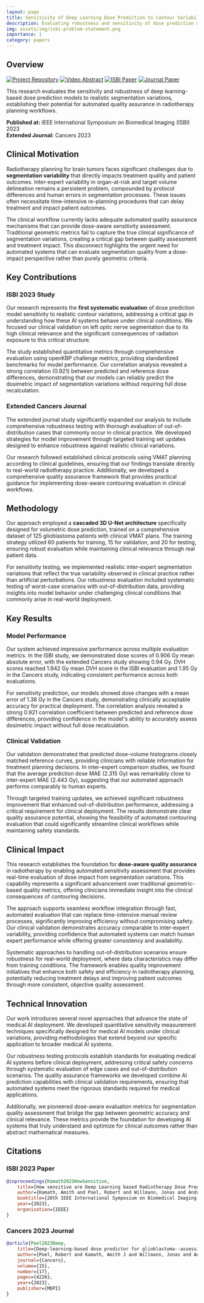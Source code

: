 ```yaml
---
layout: page
title: Sensitivity of Deep Learning Dose Prediction to Contour Variability
description: Evaluating robustness and sensitivity of dose prediction models for quality assurance in radiotherapy
img: assets/img/isbi-problem-statement.png
importance: 1
category: papers
---
```


## Overview

[![Project Repository](https://img.shields.io/badge/GitHub-Repository-blue?style=flat-square&logo=github)](https://github.com/amithjkamath/deepdosesens)
[![Video Abstract](https://img.shields.io/badge/Video-Abstract-red?style=flat-square&logo=youtube)](https://www.youtube.com/watch?v=Lz5-n4lA3QM)
[![ISBI Paper](https://img.shields.io/badge/Paper-ISBI%202023-blue?style=flat-square)](https://ieeexplore.ieee.org/stamp/stamp.jsp?arnumber=10230559)
[![Journal Paper](https://img.shields.io/badge/Journal-Cancers-green?style=flat-square)](https://www.mdpi.com/2072-6694/15/17/4226)

This research evaluates the sensitivity and robustness of deep learning-based dose prediction models to realistic segmentation variations, establishing their potential for automated quality assurance in radiotherapy planning workflows.

**Published at:** IEEE International Symposium on Biomedical Imaging (ISBI) 2023  
**Extended Journal:** Cancers 2023

## Clinical Motivation

Radiotherapy planning for brain tumors faces significant challenges due to **segmentation variability** that directly impacts treatment quality and patient outcomes. Inter-expert variability in organ-at-risk and target volume delineation remains a persistent problem, compounded by protocol differences and human errors in segmentation processes. These issues often necessitate time-intensive re-planning procedures that can delay treatment and impact patient outcomes.

The clinical workflow currently lacks adequate automated quality assurance mechanisms that can provide dose-aware sensitivity assessment. Traditional geometric metrics fail to capture the true clinical significance of segmentation variations, creating a critical gap between quality assessment and treatment impact. This disconnect highlights the urgent need for automated systems that can evaluate segmentation quality from a dose-impact perspective rather than purely geometric criteria.

## Key Contributions

### ISBI 2023 Study
Our research represents the **first systematic evaluation** of dose prediction model sensitivity to realistic contour variations, addressing a critical gap in understanding how these AI systems behave under clinical conditions. We focused our clinical validation on left optic nerve segmentation due to its high clinical relevance and the significant consequences of radiation exposure to this critical structure.

The study established quantitative metrics through comprehensive evaluation using openKBP challenge metrics, providing standardized benchmarks for model performance. Our correlation analysis revealed a strong correlation (0.921) between predicted and reference dose differences, demonstrating that our models can reliably predict the dosimetric impact of segmentation variations without requiring full dose recalculation.

### Extended Cancers Journal
The extended journal study significantly expanded our analysis to include comprehensive robustness testing with thorough evaluation of out-of-distribution cases that commonly occur in clinical practice. We developed strategies for model improvement through targeted training set updates designed to enhance robustness against realistic clinical variations.

Our research followed established clinical protocols using VMAT planning according to clinical guidelines, ensuring that our findings translate directly to real-world radiotherapy practice. Additionally, we developed a comprehensive quality assurance framework that provides practical guidance for implementing dose-aware contouring evaluation in clinical workflows.

## Methodology

Our approach employed a **cascaded 3D U-Net architecture** specifically designed for volumetric dose prediction, trained on a comprehensive dataset of 125 glioblastoma patients with clinical VMAT plans. The training strategy utilized 60 patients for training, 15 for validation, and 20 for testing, ensuring robust evaluation while maintaining clinical relevance through real patient data.

For sensitivity testing, we implemented realistic inter-expert segmentation variations that reflect the true variability observed in clinical practice rather than artificial perturbations. Our robustness evaluation included systematic testing of worst-case scenarios with out-of-distribution data, providing insights into model behavior under challenging clinical conditions that commonly arise in real-world deployment.

## Key Results

### Model Performance
Our system achieved impressive performance across multiple evaluation metrics. In the ISBI study, we demonstrated dose scores of 0.906 Gy mean absolute error, with the extended Cancers study showing 0.94 Gy. DVH scores reached 1.942 Gy mean DVH score in the ISBI evaluation and 1.95 Gy in the Cancers study, indicating consistent performance across both evaluations.

For sensitivity prediction, our models showed dose changes with a mean error of 1.38 Gy in the Cancers study, demonstrating clinically acceptable accuracy for practical deployment. The correlation analysis revealed a strong 0.921 correlation coefficient between predicted and reference dose differences, providing confidence in the model's ability to accurately assess dosimetric impact without full dose recalculation.

### Clinical Validation
Our validation demonstrated that predicted dose-volume histograms closely matched reference curves, providing clinicians with reliable information for treatment planning decisions. In inter-expert comparison studies, we found that the average prediction dose MAE (2.315 Gy) was remarkably close to inter-expert MAE (2.443 Gy), suggesting that our automated approach performs comparably to human experts.

Through targeted training updates, we achieved significant robustness improvement that enhanced out-of-distribution performance, addressing a critical requirement for clinical deployment. The results demonstrate clear quality assurance potential, showing the feasibility of automated contouring evaluation that could significantly streamline clinical workflows while maintaining safety standards.

## Clinical Impact

This research establishes the foundation for **dose-aware quality assurance** in radiotherapy by enabling automated sensitivity assessment that provides real-time evaluation of dose impact from segmentation variations. This capability represents a significant advancement over traditional geometric-based quality metrics, offering clinicians immediate insight into the clinical consequences of contouring decisions.

The approach supports seamless workflow integration through fast, automated evaluation that can replace time-intensive manual review processes, significantly improving efficiency without compromising safety. Our clinical validation demonstrates accuracy comparable to inter-expert variability, providing confidence that automated systems can match human expert performance while offering greater consistency and availability.

Systematic approaches to handling out-of-distribution scenarios ensure robustness for real-world deployment, where data characteristics may differ from training conditions. The framework enables quality improvement initiatives that enhance both safety and efficiency in radiotherapy planning, potentially reducing treatment delays and improving patient outcomes through more consistent, objective quality assessment.

## Technical Innovation

Our work introduces several novel approaches that advance the state of medical AI deployment. We developed quantitative sensitivity measurement techniques specifically designed for medical AI models under clinical variations, providing methodologies that extend beyond our specific application to broader medical AI systems.

Our robustness testing protocols establish standards for evaluating medical AI systems before clinical deployment, addressing critical safety concerns through systematic evaluation of edge cases and out-of-distribution scenarios. The quality assurance frameworks we developed combine AI prediction capabilities with clinical validation requirements, ensuring that automated systems meet the rigorous standards required for medical applications.

Additionally, we pioneered dose-aware evaluation metrics for segmentation quality assessment that bridge the gap between geometric accuracy and clinical relevance. These metrics provide the foundation for developing AI systems that truly understand and optimize for clinical outcomes rather than abstract mathematical measures.

## Citations

### ISBI 2023 Paper
```bibtex
@inproceedings{Kamath2023HowSensitive,
    title={How sensitive are Deep Learning based Radiotherapy Dose Prediction Models to Variability in Organs at Risk Segmentation?},
    author={Kamath, Amith and Poel, Robert and Willmann, Jonas and Andratschke, Nicolaus and Reyes, Mauricio},
    booktitle={20th IEEE International Symposium on Biomedical Imaging (ISBI)},
    year={2023},
    organization={IEEE}
}
```

### Cancers 2023 Journal
```bibtex
@article{Poel2023Deep,
    title={Deep-learning-based dose predictor for glioblastoma--assessing the sensitivity and robustness for dose awareness in contouring},
    author={Poel, Robert and Kamath, Amith J and Willmann, Jonas and Andratschke, Nicolaus and Ermi{\c{s}}, Ekin and Aebersold, Daniel M and Manser, Peter and Reyes, Mauricio},
    journal={Cancers},
    volume={15},
    number={17},
    pages={4226},
    year={2023},
    publisher={MDPI}
}
```
